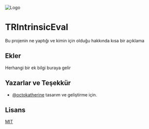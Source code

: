 
![Logo](https://dev-to-uploads.s3.amazonaws.com/uploads/articles/th5xamgrr6se0x5ro4g6.png)

    
# TRIntrinsicEval

Bu projenin ne yaptığı ve kimin için olduğu hakkında kısa bir açıklama


## Ekler

Herhangi bir ek bilgi buraya gelir
## Yazarlar ve Teşekkür

- [@octokatherine](https://www.github.com/octokatherine) tasarım ve geliştirme için.

  
## Lisans

[MIT](https://choosealicense.com/licenses/mit/)

  